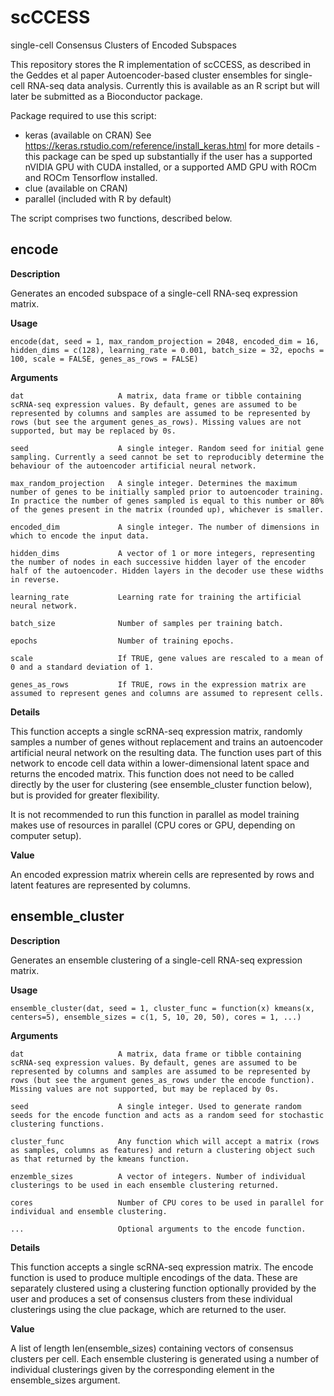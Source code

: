 # scCCESS
single-cell Consensus Clusters of Encoded Subspaces

This repository stores the R implementation of scCCESS, as described in the Geddes et al paper Autoencoder-based cluster ensembles for single-cell RNA-seq data analysis. Currently this is available as an R script but will later be submitted as a Bioconductor package.

Package required to use this script:
- keras (available on CRAN) See https://keras.rstudio.com/reference/install_keras.html for more details - this package can be sped up substantially if the user has a supported nVIDIA GPU with CUDA installed, or a supported AMD GPU with ROCm and ROCm Tensorflow installed.
- clue (available on CRAN)
- parallel (included with R by default)

The script comprises two functions, described below.

## encode

**Description**

Generates an encoded subspace of a single-cell RNA-seq expression matrix.

**Usage**

```
encode(dat, seed = 1, max_random_projection = 2048, encoded_dim = 16, hidden_dims = c(128), learning_rate = 0.001, batch_size = 32, epochs = 100, scale = FALSE, genes_as_rows = FALSE)
```

**Arguments**

```
dat                     A matrix, data frame or tibble containing scRNA-seq expression values. By default, genes are assumed to be represented by columns and samples are assumed to be represented by rows (but see the argument genes_as_rows). Missing values are not supported, but may be replaced by 0s.

seed                    A single integer. Random seed for initial gene sampling. Currently a seed cannot be set to reproducibly determine the behaviour of the autoencoder artificial neural network. 

max_random_projection   A single integer. Determines the maximum number of genes to be initially sampled prior to autoencoder training. In practice the number of genes sampled is equal to this number or 80% of the genes present in the matrix (rounded up), whichever is smaller.

encoded_dim             A single integer. The number of dimensions in which to encode the input data.

hidden_dims             A vector of 1 or more integers, representing the number of nodes in each successive hidden layer of the encoder half of the autoencoder. Hidden layers in the decoder use these widths in reverse.

learning_rate           Learning rate for training the artificial neural network.

batch_size              Number of samples per training batch.

epochs                  Number of training epochs.

scale                   If TRUE, gene values are rescaled to a mean of 0 and a standard deviation of 1.

genes_as_rows           If TRUE, rows in the expression matrix are assumed to represent genes and columns are assumed to represent cells.
```

**Details**

This function accepts a single scRNA-seq expression matrix, randomly samples a number of genes without replacement and trains an autoencoder artificial neural network on the resulting data. The function uses part of this network to encode cell data within a lower-dimensional latent space and returns the encoded matrix. This function does not need to be called directly by the user for clustering (see ensemble_cluster function below), but is provided for greater flexibility.

It is not recommended to run this function in parallel as model training makes use of resources in parallel (CPU cores or GPU, depending on computer setup).

**Value**

An encoded expression matrix wherein cells are represented by rows and latent features are represented by columns.



## ensemble_cluster

**Description**

Generates an ensemble clustering of a single-cell RNA-seq expression matrix.

**Usage**

```
ensemble_cluster(dat, seed = 1, cluster_func = function(x) kmeans(x, centers=5), ensemble_sizes = c(1, 5, 10, 20, 50), cores = 1, ...)
```

**Arguments**

```
dat                     A matrix, data frame or tibble containing scRNA-seq expression values. By default, genes are assumed to be represented by columns and samples are assumed to be represented by rows (but see the argument genes_as_rows under the encode function). Missing values are not supported, but may be replaced by 0s.

seed                    A single integer. Used to generate random seeds for the encode function and acts as a random seed for stochastic clustering functions.

cluster_func            Any function which will accept a matrix (rows as samples, columns as features) and return a clustering object such as that returned by the kmeans function.

enzemble_sizes          A vector of integers. Number of individual clusterings to be used in each ensemble clustering returned.

cores                   Number of CPU cores to be used in parallel for individual and ensemble clustering.

...                     Optional arguments to the encode function.
```

**Details**

This function accepts a single scRNA-seq expression matrix. The encode function is used to produce multiple encodings of the data. These are separately clustered using a clustering function optionally provided by the user and produces a set of consensus clusters from these individual clusterings using the clue package, which are returned to the user.

**Value**

A list of length len(ensemble_sizes) containing vectors of consensus clusters per cell. Each ensemble clustering is generated using a number of individual clusterings given by the corresponding element in the ensemble_sizes argument.
